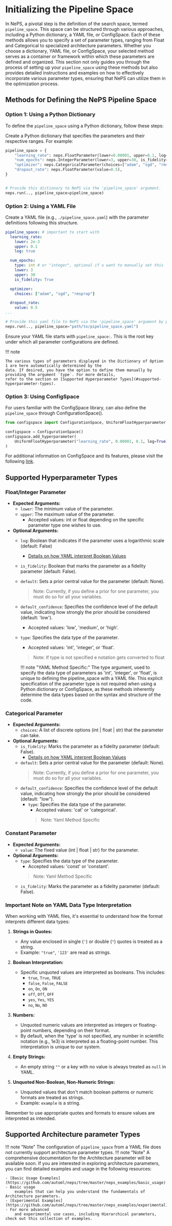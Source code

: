 # Initializing the Pipeline Space

In NePS, a pivotal step is the definition of the search space, termed `pipeline_space`. This space can be structured
through various approaches, including a Python dictionary, a YAML file, or ConfigSpace. Each of these methods allows
you to specify a set of parameter types, ranging from Float and Categorical to specialized architecture parameters.
Whether you choose a dictionary, YAML file, or ConfigSpace, your selected method serves as a container or framework
within which these parameters are defined and organized. This section not only guides you through the process of
setting up your `pipeline_space` using these methods but also provides detailed instructions and examples on how to
effectively incorporate various parameter types, ensuring that NePS can utilize them in the optimization process.


## Methods for Defining the NePS Pipeline Space
### Option 1: Using a Python Dictionary

To define the `pipeline_space` using a Python dictionary, follow these steps:

Create a Python dictionary that specifies the parameters and their respective ranges. For example:

```python
pipeline_space = {
    "learning_rate": neps.FloatParameter(lower=0.00001, upper=0.1, log=True),
    "num_epochs": neps.IntegerParameter(lower=3, upper=30, is_fidelity=True),
    "optimizer": neps.CategoricalParameter(choices=["adam", "sgd", "rmsprop"]),
    "dropout_rate": neps.FloatParameter(value=0.5),
}


# Provide this dictionary to NePS via the 'pipeline_space' argument.
neps.run(.., pipeline_space=pipeline_space)
```

### Option 2: Using a YAML File

Create a YAML file (e.g., `./pipeline_space.yaml`) with the parameter definitions following this structure.

```yaml
pipeline_space: # important to start with
  learning_rate:
    lower: 2e-3
    upper: 0.1
    log: true

  num_epochs:
    type: int # or "integer", optional if u want to manually set this
    lower: 3
    upper: 30
    is_fidelity: True

  optimizer:
    choices: ["adam", "sgd", "rmsprop"]

  dropout_rate:
    value: 0.5
...

```
```python
# Provide this yaml file to NePS via the 'pipeline_space' argument by providing its path.
neps.run(.., pipeline_space="path/to/pipeline_space.yaml")
```

Ensure your YAML file starts with `pipeline_space:`.
This is the root key under which all parameter configurations are defined.

!!! note

    The various types of parameters displayed in the Dictionary of Option 1 are here automatically determined by the
    data. If desired, you have the option to define them manually by providing the argument `type`. For more details,
    refer to the section on [Supported Hyperparameter Types](#supported-hyperparameter-types).


### Option 3: Using ConfigSpace

For users familiar with the ConfigSpace library, can also define the `pipeline_space` through
ConfigurationSpace().

```python
from configspace import ConfigurationSpace, UniformFloatHyperparameter

configspace = ConfigurationSpace()
configspace.add_hyperparameter(
    UniformFloatHyperparameter("learning_rate", 0.00001, 0.1, log=True)
)
```

For additional information on ConfigSpace and its features, please visit the following
[link](https://github.com/automl/ConfigSpace).
## Supported Hyperparameter Types

### Float/Integer Parameter

- **Expected Arguments:**
    - `lower`: The minimum value of the parameter.
    - `upper`: The maximum value of the parameter.
        - Accepted values: int or float depending on the specific parameter type one wishes to use.
- **Optional Arguments:**
    - `log`: Boolean that indicates if the parameter uses a logarithmic scale (default: False)
        - [Details on how YAML interpret Boolean Values](#important-note-on-yaml-data-type-interpretation)
    - `is_fidelity`: Boolean that marks the parameter as a fidelity parameter (default: False).
    - `default`: Sets a prior central value for the parameter (default: None).
      > Note: Currently, if you define a prior for one parameter, you must do so for all your variables.
    - `default_confidence`: Specifies the confidence level of the default value,
      indicating how strongly the prior
      should be considered (default: 'low').
        - Accepted values: 'low', 'medium', or 'high'.
    - `type`: Specifies the data type of the parameter.
        - Accepted values: 'int', 'integer', or 'float'.
        > Note: If type is not specified e notation gets converted to float

        !!! note "YAML Method Specific:"
            The type argument, used to specify the data type of parameters as 'int', 'integer', or 'float',
            is unique to defining the pipeline_space with a YAML file. This explicit specification of the parameter
            type is not required when using a Python dictionary or ConfigSpace, as these methods inherently determine
            the data types based on the syntax and structure of the code.

### Categorical Parameter

- **Expected Arguments:**
    - `choices`: A list of discrete options (int | float | str) that the parameter can take.
- **Optional Arguments:**
    - `is_fidelity`: Marks the parameter as a fidelity parameter (default: False).
        - [Details on how YAML interpret Boolean Values](#important-note-on-yaml-data-type-interpretation)
    - `default`: Sets a prior central value for the parameter (default: None).
      > Note: Currently, if you define a prior for one parameter, you must do so for all your variables.
    - `default_confidence`: Specifies the confidence level of the default value,
      indicating how strongly the prior
      should be considered (default: "low").
      - `type`: Specifies the data type of the parameter.
        - Accepted values: 'cat' or 'categorical'.
        > Note: Yaml Method Specific

### Constant Parameter

- **Expected Arguments:**
    - `value`: The fixed value (int | float | str) for the parameter.
- **Optional Arguments:**
    - `type`: Specifies the data type of the parameter.
        - Accepted values: 'const' or 'constant'.
      > Note: Yaml Method Specific
    - `is_fidelity`: Marks the parameter as a fidelity parameter (default: False).

### Important Note on YAML Data Type Interpretation

When working with YAML files, it's essential to understand how the format interprets different data types:

1. **Strings in Quotes:**

    - Any value enclosed in single (`'`) or double (`"`) quotes is treated as a string.
    - Example: `"true"`, `'123'` are read as strings.

2. **Boolean Interpretation:**

    -  Specific unquoted values are interpreted as booleans. This includes:
        - `true`, `True`, `TRUE`
        - `false`, `False`, `FALSE`
        - `on`, `On`, `ON`
        - `off`, `Off`, `OFF`
        - `yes`, `Yes`, `YES`
        - `no`, `No`, `NO`

3. **Numbers:**

    - Unquoted numeric values are interpreted as integers or floating-point numbers, depending on their format.
    - By default, when the 'type' is not specified, any number in scientific notation (e.g., 1e3) is interpreted as a
   floating-point number. This interpretation is unique to our system.

4. **Empty Strings:**

    - An empty string `""` or a key with no value is always treated as `null` in YAML.

5. **Unquoted Non-Boolean, Non-Numeric Strings:**

    - Unquoted values that don't match boolean patterns or numeric formats are treated as strings.
    - Example: `example` is a string.

Remember to use appropriate quotes and formats to ensure values are interpreted as intended.

## Supported Architecture parameter Types

!!! note "Note"
    The configuration of `pipeline_space` from a YAML file does not currently support architecture parameter types.
!!! note "Note"
    A comprehensive documentation for the Architecture parameter will be available soon.
    If you are interested in exploring architecture parameters, you can find detailed
    examples and usage in the following resources:

    - [Basic Usage Examples](https://github.com/automl/neps/tree/master/neps_examples/basic_usage) - Basic usage
        examples that can help you understand the fundamentals of Architecture parameters.
    - [Experimental Examples](https://github.com/automl/neps/tree/master/neps_examples/experimental) - For more advanced
        and experimental use cases, including Hierarchical parameters, check out this collection of examples.
